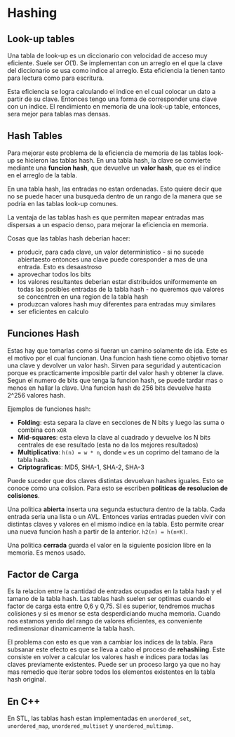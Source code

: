 # Hashing
## Look-up tables
Una tabla de look-up es un diccionario con velocidad de acceso muy eficiente. Suele ser $O(1)$. Se implementan con un arreglo en el que la clave del diccionario se usa como indice al arreglo. Esta eficiencia la tienen tanto para lectura como para escritura.

Esta eficiencia se logra calculando el indice en el cual colocar un dato a partir de su clave. Entonces tengo una forma de corresponder una clave con un indice. El rendimiento en memoria de una look-up table, entonces, sera mejor para tablas mas densas.


## Hash Tables
Para mejorar este problema de la eficiencia de memoria de las tablas look-up se hicieron las tablas hash. En una tabla hash, la clave se convierte mediante una **funcion hash**, que devuelve un **valor hash**, que es el indice en el arreglo de la tabla.

En una tabla hash, las entradas no estan ordenadas. Esto quiere decir que no se puede hacer una busqueda dentro de un rango de la manera que se podria en las tablas look-up comunes.

La ventaja de las tablas hash es que permiten mapear entradas mas dispersas a un espacio denso, para mejorar la eficiencia en memoria.

Cosas que las tablas hash deberian hacer:

- producir, para cada clave, un valor deterministico
		- si no sucede abiertaesto entonces una clave puede coresponder a mas de una entrada. Esto es desaastroso
- aprovechar todos los bits
- los valores resultantes deberian estar distribuidos uniformemente en todas las posibles entradas de la tabla hash
		- no queremos que valores se concentren en una region de la tabla hash
- produzcan valores hash muy diferentes para entradas muy similares
- ser eficientes en calculo


## Funciones Hash
Estas hay que tomarlas como si fueran un camino solamente de ida. Este es el motivo por el cual funcionan. Una funcion hash tiene como objetivo tomar una clave y devolver un valor hash. Sirven para seguridad y autenticacion porque es practicamente imposible partir del valor hash y obtener la clave. Segun el numero de bits que tenga la funcion hash, se puede tardar mas o menos en hallar la clave. Una funcion hash de 256 bits devuelve hasta 2^256 valores hash.

Ejemplos de funciones hash:
- **Folding**: esta separa la clave en secciones de N bits y luego las suma o combina con `xOR`
- **Mid-squares**: esta eleva la clave al cuadrado y devuelve los N bits centrales de ese resultado (esta no da los mejores resultados)
- **Multiplicativa**: `h(n) = w * n`, donde `w` es un coprimo del tamano de la tabla hash.
- **Criptograficas**: MD5, SHA-1, SHA-2, SHA-3

Puede suceder que dos claves distintas devuelvan hashes iguales. Esto se conoce como una colision. Para esto se escriben **politicas de resolucion de colisiones**.

Una politica **abierta** inserta una segunda estuctura dentro de la tabla. Cada entrada seria una lista o un AVL. Entonces varias entradas pueden vivir con distintas claves y valores en el mismo indice en la tabla. Esto permite crear una nueva funcion hash a partir de la anterior. `h2(n) = h(n+K)`.

Una politica **cerrada** guarda el valor en la siguiente posicion libre en la memoria. Es menos usado.


## Factor de Carga
Es la relacion entre la cantidad de entradas ocupadas en la tabla hash y el tamano de la tabla hash. Las tablas hash suelen ser optimas cuando el factor de carga esta entre 0,6 y 0,75. SI es superior, tendremos muchas colisiones y si es menor se esta desperdiciando mucha memoria. Cuando nos estamos yendo del rango de valores eficientes, es conveniente redimensionar dinamicamente la tabla hash.

El problema con esto es que van a cambiar los indices de la tabla. Para subsanar este efecto es que se lleva a cabo el proceso de **rehashiing**. Este consiste en volver a calcular los valores hash e indices para todas las claves previamente existentes. Puede ser un proceso largo ya que no hay mas remedio que iterar sobre todos los elementos existentes en la tabla hash original.

## En C++
En STL, las tablas hash estan implementadas en `unordered_set`, `unordered_map`, `unordered_multiset` y `unordered_multimap`.